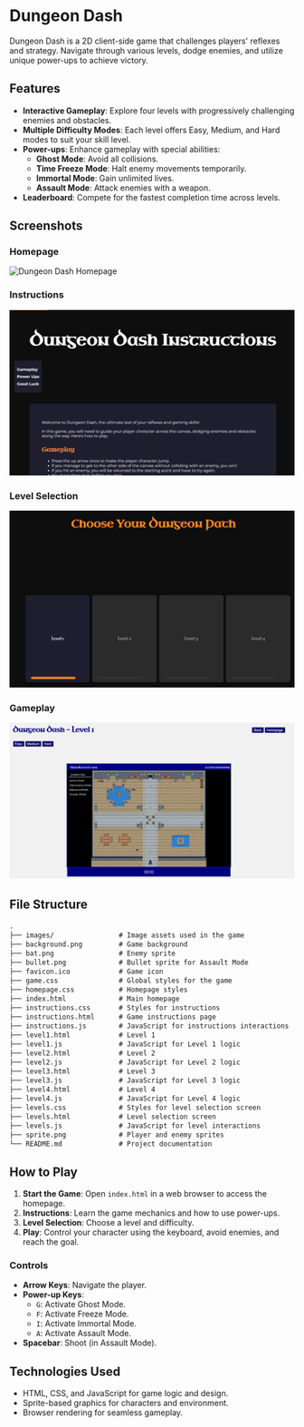 # Dungeon Dash

Dungeon Dash is a 2D client-side game that challenges players' reflexes and strategy. Navigate through various levels, dodge enemies, and utilize unique power-ups to achieve victory.

## Features

- **Interactive Gameplay**: Explore four levels with progressively challenging enemies and obstacles.
- **Multiple Difficulty Modes**: Each level offers Easy, Medium, and Hard modes to suit your skill level.
- **Power-ups**: Enhance gameplay with special abilities:
  - **Ghost Mode**: Avoid all collisions.
  - **Time Freeze Mode**: Halt enemy movements temporarily.
  - **Immortal Mode**: Gain unlimited lives.
  - **Assault Mode**: Attack enemies with a weapon.
- **Leaderboard**: Compete for the fastest completion time across levels.

## Screenshots

### Homepage
![Dungeon Dash Homepage](creenshots/homepage_screenshot.png)

### Instructions
![Instructions Page](Screenshots/instructions_screenshot.png)

### Level Selection
![Choose Level](Screenshots/levels_screenshot.png)

### Gameplay
![Gameplay](Screenshots/level_screenshot.png)

## File Structure

```plaintext
.
├── images/                # Image assets used in the game
├── background.png         # Game background
├── bat.png                # Enemy sprite
├── bullet.png             # Bullet sprite for Assault Mode
├── favicon.ico            # Game icon
├── game.css               # Global styles for the game
├── homepage.css           # Homepage styles
├── index.html             # Main homepage
├── instructions.css       # Styles for instructions
├── instructions.html      # Game instructions page
├── instructions.js        # JavaScript for instructions interactions
├── level1.html            # Level 1
├── level1.js              # JavaScript for Level 1 logic
├── level2.html            # Level 2
├── level2.js              # JavaScript for Level 2 logic
├── level3.html            # Level 3
├── level3.js              # JavaScript for Level 3 logic
├── level4.html            # Level 4
├── level4.js              # JavaScript for Level 4 logic
├── levels.css             # Styles for level selection screen
├── levels.html            # Level selection screen
├── levels.js              # JavaScript for level interactions
├── sprite.png             # Player and enemy sprites
└── README.md              # Project documentation

````


## How to Play

1. **Start the Game**: Open `index.html` in a web browser to access the homepage.
2. **Instructions**: Learn the game mechanics and how to use power-ups.
3. **Level Selection**: Choose a level and difficulty.
4. **Play**: Control your character using the keyboard, avoid enemies, and reach the goal.

### Controls
- **Arrow Keys**: Navigate the player.
- **Power-up Keys**:
  - `G`: Activate Ghost Mode.
  - `F`: Activate Freeze Mode.
  - `I`: Activate Immortal Mode.
  - `A`: Activate Assault Mode.
- **Spacebar**: Shoot (in Assault Mode).

## Technologies Used

- HTML, CSS, and JavaScript for game logic and design.
- Sprite-based graphics for characters and environment.
- Browser rendering for seamless gameplay.
